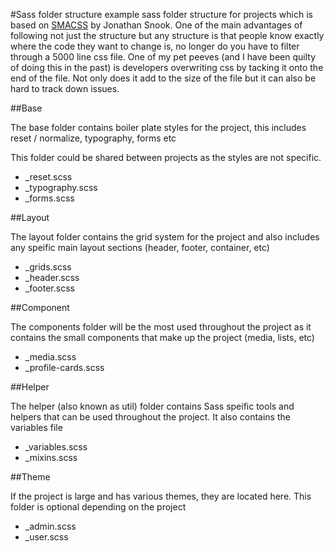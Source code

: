 #Sass folder structure
example sass folder structure for projects which is based on [SMACSS](https://smacss.com/) by Jonathan Snook. One of the main advantages of following not just the structure but any structure is that people know exactly where the code they want to change is, no longer do you have to filter through a 5000 line css file. One of my pet peeves (and I have been quilty of doing this in the past) is developers overwriting css by tacking it onto the end of the file. Not only does it add to the size of the file but it can also be hard to track down issues.


##Base

The base folder contains boiler plate styles for the project, this includes reset / normalize, typography, forms etc


This folder could be shared between projects as the styles are not specific. 

* _reset.scss
* _typography.scss
* _forms.scss

##Layout

The layout folder contains the grid system for the project and also includes any speific main layout sections (header, footer, container, etc)

* _grids.scss
* _header.scss
* _footer.scss

##Component

The components folder will be the most used throughout the project as it contains the small components that make up the project (media, lists, etc)

* _media.scss
* _profile-cards.scss


##Helper

The helper (also known as util) folder contains Sass speific tools and helpers that can be used throughout the project. It also contains the variables file

* _variables.scss
* _mixins.scss


##Theme

If the project is large and has various themes, they are located here. This folder is optional depending on the project

* _admin.scss
* _user.scss